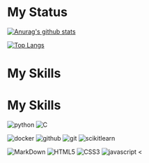 # My Status
[![Anurag's github stats](https://github-readme-stats.vercel.app/api?username=lijwxg&theme=dracula)](https://github.com/anuraghazra/github-readme-stats)

[![Top Langs](https://github-readme-stats.vercel.app/api/top-langs/?username=lijwxg&theme=dracula&exclude_repo=lijwxg.github.io)](https://github.com/anuraghazra/github-readme-stats)

# My Skills

# My Skills

![python](https://img.shields.io/badge/-python-grey?style=for-the-badge&logo=python&logoColor=white&labelColor=8E2DE2)
![C](https://img.shields.io/badge/-C-grey?style=for-the-badge&logo=c&logoColor=white&labelColor=8E2DE2)

![docker](https://img.shields.io/badge/-docker-grey?style=for-the-badge&logo=docker&logoColor=white&labelColor=8E2DE2)
![github](https://img.shields.io/badge/-github-grey?style=for-the-badge&logo=github&logoColor=white&labelColor=8E2DE2)
![git](https://img.shields.io/badge/-git-grey?style=for-the-badge&logo=git&logoColor=white&labelColor=8E2DE2)
![scikitlearn](https://img.shields.io/badge/-scikitlearn-grey?style=for-the-badge&logo=scikitlearn&logoColor=white&labelColor=8E2DE2)


![MarkDown](https://img.shields.io/badge/-Markdown-grey?style=for-the-badge&logo=Markdown&logoColor=white&labelColor=8E2DE2)
![HTML5](https://img.shields.io/badge/html%205-grey?style=for-the-badge&logo=html5&logoColor=white&labelColor=8E2DE2)
![CSS3](https://img.shields.io/badge/css%203-grey?style=for-the-badge&logo=css3&logoColor=white&labelColor=8E2DE2)
![javascript](https://img.shields.io/badge/-javascript-grey?style=for-the-badge&logo=javascript&logoColor=white&labelColor=8E2DE2)
<
<!--
**lijwxg/lijwxg** is a ✨ _special_ ✨ repository because its `README.md` (this file) appears on your GitHub profile.

Here are some ideas to get you started:

- 🔭 I’m currently working on ...
- 🌱 I’m currently learning ...
- 👯 I’m looking to collaborate on ...
- 🤔 I’m looking for help with ...
- 💬 Ask me about ...
- 📫 How to reach me: ...
- 😄 Pronouns: ...
- ⚡ Fun fact: ...
-->
